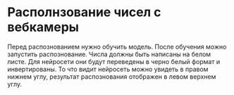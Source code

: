 # Располнзование чисел с вебкамеры
Перед распознованием нужно обучить модель. После обучения можно запустить распознование. Числа должны быть написаны на белом листе.
Для нейросети они будут переведены в черно белый формат и инвертированы. То что видит нейросеть можно увидеть в правом нижнем углу, результат
распознования отображен в левом верхнем углу.